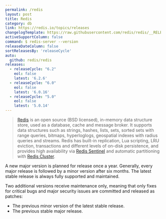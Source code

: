 ```yaml
---
permalink: /redis
layout: post
title: Redis
category: db
link: https://redis.io/topics/releases
changelogTemplate: https://raw.githubusercontent.com/redis/redis/__RELEASE_CYCLE__/00-RELEASENOTES
activeSupportColumn: false
command: $ redis-server --version
releaseDateColumn: false
sortReleasesBy: 'releaseCycle'
auto:
  github: redis/redis
releases:
  - releaseCycle: "6.2"
    eol: false
    latest: '6.2.6'
  - releaseCycle: "6.0"
    eol: false
    latest: '6.0.16'
  - releaseCycle: "5.0"
    eol: false
    latest: '5.0.14'
---
```


> [Redis](https://redis.io/) is an open source (BSD licensed), in-memory data structure store, used as a database, cache and message broker. It supports data structures such as strings, hashes, lists, sets, sorted sets with range queries, bitmaps, hyperloglogs, geospatial indexes with radius queries and streams. Redis has built-in replication, Lua scripting, LRU eviction, transactions and different levels of on-disk persistence, and provides high availability via [Redis Sentinel](https://redis.io/topics/sentinel) and automatic partitioning with [Redis Cluster](https://docs.redislabs.com/latest/rc/concepts/clustering/).


A new major version is planned for release once a year. Generally, every major release is followed by a minor version after six months. The latest stable release is always fully supported and maintained.

Two additional versions receive maintenance only, meaning that only fixes for critical bugs and major security issues are committed and released as patches:

- The previous minor version of the latest stable release.
- The previous stable major release.
